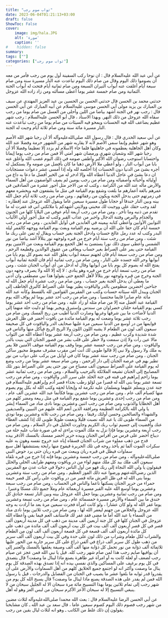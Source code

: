 ```yaml
---
title: "ثواب صوم رجب"
date: 2023-06-04T01:21:13+03:00
draft: false
ShowToc: False
cover:
    image: img/hala.JPG
    alt: 'صورة'
    caption: ''
#    hidden: false
summary: 
tags: [""]
categories: ["ثواب صوم رجب"]
---
```

عن أبي عبد الله عليه‌السلام قال : ان نوحا ركب السفينة أول يوم من
رجب فأمر من معه أن يصوموا ذلك اليوم وقال من صام ذلك اليوم
تباعدت عنه النار مسيرة سنة ومن صام سبعة أيام أغلقت عنه أبواب
النيران السبعة ومن صام ثمانية أيام فتحت له أبواب الجنة الثمانية ومن
صام خمسة عشر يوما أعطى مسألته ومن زاد زاده الله عزوجل.

حدثني محمد بن الحسن قال حدثني الحسن بن الحسين بن عبد العزيز
المهتدي عن سيف بن المبارك بن يزيد مولى أبي الحسن موسى عليه‌السلام عن
أبيه المبارك عن أبي الحسن قال : رجب نهر في الجنة أشهد بياضا من
اللبن وأحلى من العسل من صام يوما من رجب سقاه الله عزوجل من
ذلك النهر.
وبهذا الاسناد ، قال أبو الحسن عليه‌السلام : رجب شهر عظيم يضاعف
الله فيه الحسنات ويمحو فيه السيئات من صام يوما من رجب تباعدت
عنه النار مسيرة مائة سنة ومن صام ثلاثة أيام وجبت له الجنة.

عن أبي سعيد الخدري قال : قال رسول الله صلى‌الله‌عليه‌وآله ألا
أن رجبا شهر الله الأصم وهو شهر عظيم وإنما سمى الأصم لأنه لا يقاربه
شهر من الشهور حرمة وفضلا عند الله وكان أهل الجاهلية يعظمونه في
جاهليتها فلما جاء الاسلام لم يزدد إلا تعظيما وفضلا ألا أن رجبا شهر الله
وشعبان شهري ورمضان شهر أمتي ألا فمن صام من رجب يوما إيمانا
واحتسابا استوجب رضوان الله الأكبر وأطفى صومه في ذلك اليوم غضب
الله وأغلق عنه بابا من أبواب النار ، ولو أعطي ملا الأرض ذهبا ما كان
بأفضل من صومه ولا يستكمل له أجره بشئ من الدنيا دون الحسنات
إذا أخلصه لله وله إذا أمسى عشر دعوات مستجابات ان دعا بشئ في
عاجل الدنيا أعطاه الله وإلا ادخر له من الخير أفضل ما دعا به داع من
أوليائه وأحبائه وأصفيائه ومن صام من رجب يومين لم يصف الواصفون
من أهل السماء والأرض ماله عند الله من الكرامة ، وكتب له من الاجر
مثل أجور عشرة من الصادقين في عمرهم بالغة أعمارهم ما بلغت وشفع
يوم القيامة في مثل ما يشفعون فيه ويحشره معهم في زمرتهم حتى يدخل
الجنة ويكون من رفقائهم ، ومن صام من رجب ثلاثة أيام جعل الله بينه
وبين النار خندقا أو حجابا طول مسيرة سبعين عاما ويقول الله عزوجل
عند إفطاره : لقد وجب حقك علي ووجبت لك محبتي وولايتي أشهدكم
يا ملائكتي اني قد غفرت له ما تقدم من ذنبه وما تأخر ، ومن صام من
رجب أربعة أيام عوفي من البلايا كلها من الجنون والجذام والبرص وفتنة
الدجال واجبر من عذاب القبر وكتب له مثل أجور أولي الألباب التوابين
الأوابين وأعطي كتابه بيمينه في العابدين في أوايل العابدين ، ومن صام
من رجب خمسة أيام كان حقا على الله أن يرضيه يوم القيامة وبعث يوم
القيامة ووجهه كالقمر ليلة البدر وكتب له عدد رمل عالج حسنات وادخل
الجنة بغير حساب ويقال له تمن على ربك ما شئت ، ومن صام من رجب
ستة أيام خرج من قبره ولوجهه نور يتلألأ أشد بياضا من نور الشمس
وأعطى سوى ذلك نورا يستضئ به أهل الجمع يوم القيامة وبعث من
الآمنين يوم القيامة حتى يمر على الصراط بغير حساب ويعافى من عقوق
الوالدين وقطيعة الرحم ، ومن صام من رجب سبعة أيام فان لجهنم سبعة
أبواب يغلق الله عنه بصوم كل يوم بابا من أبوابها وحر الله جسده على
النار ، ومن صام من رجب ثمانية أيام فان للجنة ثمانية أبواب يفتح
الله له بصوم كل يوم بابا من أبوابها وقال له ادخل من أي أبواب الجنان
شئت ، ومن صام من رجب تسعة أيام خرج من قبره وهو ينادي : لا إله
إلا الله ولا يصرف وجهه دون الجنة وخرج من قبره ولوجهه نور يتلألأ
لأهل الجمع حتى يقولوا هذا نبي مصطفى وان أدنى ما يعطى أن يدخل
الجنة بغير حساب ، ومن صام من رجب عشرة أيام جعل الله له جناحين
أخضرين منظومين بالدر والياقوت يطير بهما على الصراط كالبرق الخاطف
إلى الجنان ويبدل الله سيئاته حسنات وكتب من المقربين القوامين لله
بالقسط وكأنه عبد الله مائة عام صابرا قايما محتسبا ، ومن صام من رجب
أحد عشر يوما لم يواف الله يوم القيامة عبد أفضل منه إلا من صام مثله
أو زاد عليه ، ومن صام من رجب أحد عشر يوما كسي يوم القيامة
حلتان خضراوان من سندس وإستبرق ويجبر بهما لو دليت حلة منهما إلى
الدنيا لأضاءت ما بين شرقها وغربها وصارت الدنيا أطيب من ريح المسك
ومن صام من رجب ثلاثة عشر يوما وضعت له يوم القيامة مائدة من ياقوت
أخضر في ظل العرش قوايمها من در أوسع من الدنيا سبعين مرة عليها
صحايف الدر والياقوت في كل صحيفة سبعون ألف لون من الطعام لا يشبه
اللون اللون ولا الريح الريح فيأكل منها والناس في شدة شديدة وكرب
عظيم ، ومن صام من رجب أربعة عشر يوما أعطاه الله من الثواب
مالا عين رأت ولا إذن سمعت ولا خطر على قلب بشر من قصور الجنان
التي بنيت بالدر والياقوت ، ومن صام من رجب خمسة عشر يوما وقف
يوم القيامة موقف الآمنين فلا يمر به ملك ولا رسول ولا نبي إلا قالوا
طوبى لك أنت آمن مقرب مشرف مغبوط محبور ساكن الجنان ، ومن صام
من رجب ستة عشر يوما كان في أوايل من يركب على دواب من نور
تطير بهم في عرصة الجنان إلى دار الرحمن ، ومن صام سبعة عشر يوما
من رجب وضع له يوم القيامة على الصراط سبعون ألف مصباح من نور
حتى يمر على الصراط بنور تلك المصابيح إلى الجنان تشيعه الملائكة
بالترحيب والسلام ، ومن صام من رجب ثمانية عشر يوما زاحم إبراهيم
في قبته في جنة الخلد على سرر الدر والياقوت ، ومن صام من رجب تسعة
عشر يوما بنى الله له قصرا من لؤلؤ رطب بحذاء قصر آدم وإبراهيم عليه‌السلام
في جنة عدن ويسلم عليهما ويسلمان عليه تكرمة له وإيجابا لحقه وكتب
الله له بكل يوم يصوم منها كصيام ألف عام ، ومن صام من رجب عشرين
يوما فكأنما عبد الله عشرين ألف عام ، ومن صام من رجب إحدى وعشرين
يوما شفع يوم القيامة في مثل ربيعة ومضر كلهم من أهل الخطايا والذنوب
ومن صام من رجب اثنين وعشرين يوما نادى مناد من السماء إبشر يا ولي
الله بالكرامة العظيمة ومرافقة الذين أنعم الله عليهم من النبيين والصديقين
والشهداء والصالحين وحسن أولئك رفيقا ، ومن صام من رجب ثلاثة
وعشرين يوما نودي من السماء طوبى لك يا عبد الله نصبت قليلا ونعمت
طويلا طوبى لك إذا كشف الغطاء عنك وأفضيت إلى جسيم ثواب ربك
الكريم وجاورت الخليل في دار السلام ، ومن صام من رجب أربعة
وعشرين يوما فإذا نزل به ملك الموت يراءى له في صورة شاب عليه حلة
من ديباج أخضر على فرس من أفراس الجنان وبيده حرير أخضر ممسك
بالمسك الأذفر بيده قدح من ذهب مملوء من شراب الجنان فسقاه إياه عند
خروج نفسه وهون به عليه سكرات الموت ألما ثم يأخذ روحه في تلك
الحريرة فيفوح منها رايحة يستنشقها أهل سبع سماوات فيظل في قبره ريان
ويبعث من قبره ريان حتى يرد حوض النبي صلى‌الله‌عليه‌وآله ، ومن صام من رجب
خمسة وعشرين يوما فإنه إذا خرج من قبره تلقاه سبعون ألف ملك بيد
كل ملك منهم لواء من در وياقوت ومعهم طرايف الحلي والحلل فيقولون
يا ولي الله النجاة إلى ربك فهو من أول الناس دخولا في جنات عدن مع
المقربين الذين رضي‌الله‌عنهم ورضوا عنه ذلك الفوز العظيم ، ومن صام
من رجب ستة وعشرين يوما بنى الله له في ظل العرش مائة قصر من در
وياقوت على رأس كل قصر خيمة حمراء من حرير الجنان يسكنها ناعما
والناس في الحساب ، ومن صام من رجب سبعة وعشرين يوما أوسع الله
عليه القبر مسيرة أربعمائة عام وملأ جميع ذلك مسكا وعنبرا ، ومن
صام من رجب ثمانية وعشرين يوما جعل الله عزوجل بينه وبين النار
تسعة خنادق كل خندق ما بين السماء والأرض مسيرة خمسمائة عام ،
ومن صام من رجب تسعة وعشرين يوما غفر الله له ولو كان عشارا ، ولو
كانت امرأة فجرت سبعين مرة بعد ما أرادت به وجه الله عزوجل والخلاص
من جهنم ليغفر الله لها ، ومن صام من رجب ثلاثين يوما نادى مناد من
السماء يا عبد الله أما ما مضى فقد غفر لك فاستأنف العم فيما بقي وأعطاه
الله عزوجل في الجنان كلها في كل جنة أربعين ألف مدينة من ذهب في
كل مدينة أربعون ألف قصر في كل قصر أربعون ألف ألف بيت في كل
بيت أربعون ألف ألف مائدة من ذهب على كل مائدة أربعون ألف ألف
قصعة في كل قصعة أربعون ألف ألف لون من الطعام والشراب لكل
طعام وشراب من ذلك لون على حدة وفي كل بيت أربعون ألف ألف
سرير من ذهب طول كل سرير ألف ذراع في ألفي ذراع على كل سرير
جارية من الحور عليها ثلاثمائة ألف ذؤابة من نور تحمل كل ذؤابة منها
ألف ألف وصيفة يغلفها بالمسك والعنبر إلى أن يوافيها صايم رجب
هذا لمن صام شهر رجب كله.
قيل يا نبي الله فمن عجز عن صيام رجب لضعف أو لعلة كانت به
أو امرأة غير طاهرة يصنع ماذا لينال ما وصفت؟ قال يتصدق في كل يوم
برغيف على المساكين والذي نفسي بيده أنه إذا تصدق بهذه الصدقة كل يوم
ينال ما وصفت وأكثر انه لو اجتمع جميع الخلايق كلهم من أهل السماوات
والأرض على أن يقدروا قدر ثوابه ما بلغوا عشر ما يصيب في الجنان
من الفضايل والدرجات ، قيل يا رسول الله فمن لم يقدر على هذه الصدقة
يصنع ماذا لينال ما وصفت؟ قال يسبح الله كل يوم من شهر رجب إلى
تمام ثلاثين يوما بهذا التسبيح مائة مرة سبحان الا له الجليل سبحان من
لا ينبغي التسبيح إلا له سبحان الأعز الأكرم سبحان من لبس العز
وهو له أهل.


عن أبي الحسن الرضا عليه‌السلام قال : بعث الله محمدا صلى‌الله‌عليه‌وآله لثلاث مضين من
شهر رجب فصوم ذلك اليوم كصوم سبعين عاما ، قال سعد بن عبد الله
 ـ كان مشايخنا يقولون إن ذلك غلط من الكاتب ـ وهو انه لثلاث ليال
بقين من رجب.


